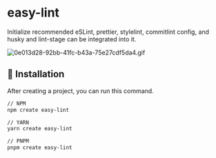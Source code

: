 # easy-lint

Initialize recommended eSLint, prettier, stylelint, commitlint config, and husky and lint-stage can be integrated into it.

![0e013d28-92bb-41fc-b43a-75e27cdf5da4.gif](https://p1-juejin.byteimg.com/tos-cn-i-k3u1fbpfcp/d64094e7e9a74fdca7cd273bfb2ec4e8~tplv-k3u1fbpfcp-watermark.image?)

## :gift: Installation

After creating a project, you can run this command.

```sh
// NPM
npm create easy-lint

// YARN
yarn create easy-lint

// PNPM
pnpm create easy-lint
```
